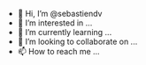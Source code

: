 - 👋 Hi, I’m @sebastiendv
- 👀 I’m interested in ...
- 🌱 I’m currently learning ...
- 💞️ I’m looking to collaborate on ...
- 📫 How to reach me ...

<!---
sebastiendv/sebastiendv is a ✨ special ✨ repository because its `README.md` (this file) appears on your GitHub profile.
You can click the Preview link to take a look at your changes.
--->
